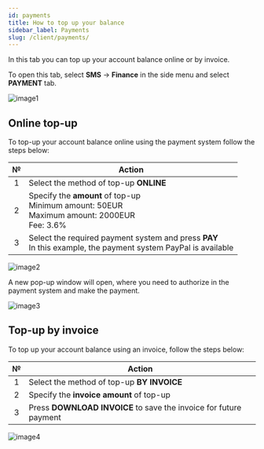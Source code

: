 ```yaml
---
id: payments
title: How to top up your balance
sidebar_label: Payments
slug: /client/payments/
---
```


In this tab you can top up your account balance online or by invoice.

To open this tab, select **SMS** → **Finance** in the side menu and select **PAYMENT** tab.

![image1](/img/en/client_finances_payment/image1.png)

## Online top-up

To top-up your account balance online using the payment system follow the steps below:

|  №  | Action |
| :-: | ------ |
| 1 | Select the method of top-up **ONLINE** |
| 2 | Specify the **amount** of top-up <br/> Minimum amount: 50EUR <br/> Maximum amount: 2000EUR <br/> Fee: 3.6% |
| 3 | Select the required payment system and press **PAY** <br/> In this example, the payment system PayPal is available |

![image2](/img/en/client_finances_payment/image2.png)

A new pop-up window will open, where you need to authorize in the payment system and make the payment.

![image3](/img/en/client_finances_payment/image3.png)

## Top-up by invoice

To top up your account balance using an invoice, follow the steps below:

|  №  | Action |
| :-: | ------ |
| 1 | Select the method of top-up **BY INVOICE** |
| 2 | Specify the **invoice amount** of top-up |
| 3 | Press **DOWNLOAD INVOICE** to save the invoice for future payment |

![image4](/img/en/client_finances_payment/image4.png)
